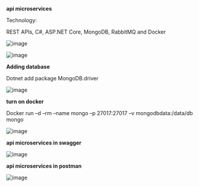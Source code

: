**api microservices**


Technology:


REST APIs, C#, ASP.NET Core, MongoDB, RabbitMQ and Docker


![image](https://user-images.githubusercontent.com/49810460/121154771-86849080-c847-11eb-9ca0-9ac3b9b27517.png)

![image](https://user-images.githubusercontent.com/49810460/121154690-753b8400-c847-11eb-8717-b5cdb63631c0.png)


**Adding database**


Dotnet add package MongoDB.driver

![image](https://user-images.githubusercontent.com/49810460/121155101-cb102c00-c847-11eb-9a4e-8461d504ef07.png)


**turn on docker**


Docker run –d –rm –name mongo –p 27017:27017 –v mongodbdata:/data/db mongo


![image](https://user-images.githubusercontent.com/49810460/121155435-16c2d580-c848-11eb-82fe-6d735cad069b.png)


**api microservices in swagger**

![image](https://user-images.githubusercontent.com/49810460/121154911-a1570500-c847-11eb-9de3-351e4eb84828.png)

**api microservices in postman**


![image](https://user-images.githubusercontent.com/49810460/121155960-918bf080-c848-11eb-8bce-6c8fb8d61faa.png)





